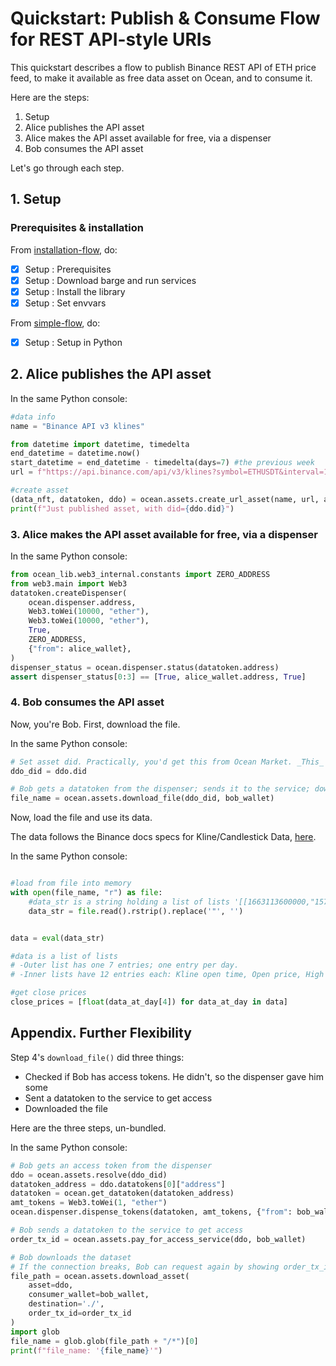 <!--
Copyright 2022 Ocean Protocol Foundation
SPDX-License-Identifier: Apache-2.0
-->

# Quickstart: Publish & Consume Flow for REST API-style URIs

This quickstart describes a flow to publish Binance REST API of ETH price feed, to make it available as free data asset on Ocean, and to consume it.

Here are the steps:

1.  Setup
2.  Alice publishes the API asset
3.  Alice makes the API asset available for free, via a dispenser
4.  Bob consumes the API asset

Let's go through each step.

## 1. Setup

### Prerequisites & installation

From [installation-flow](install.md), do:
- [x] Setup : Prerequisites
- [x] Setup : Download barge and run services
- [x] Setup : Install the library
- [x] Setup : Set envvars

From [simple-flow](data-nfts-and-datatokens-flow.md), do:
- [x] Setup : Setup in Python

## 2. Alice publishes the API asset

In the same Python console:
```python
#data info
name = "Binance API v3 klines"

from datetime import datetime, timedelta
end_datetime = datetime.now()
start_datetime = end_datetime - timedelta(days=7) #the previous week
url = f"https://api.binance.com/api/v3/klines?symbol=ETHUSDT&interval=1d&startTime={int(start_datetime.timestamp())*1000}&endTime={int(end_datetime.timestamp())*1000}"

#create asset
(data_nft, datatoken, ddo) = ocean.assets.create_url_asset(name, url, alice_wallet)
print(f"Just published asset, with did={ddo.did}")
```

### 3. Alice makes the API asset available for free, via a dispenser

In the same Python console:
```python
from ocean_lib.web3_internal.constants import ZERO_ADDRESS
from web3.main import Web3
datatoken.createDispenser(
    ocean.dispenser.address,
    Web3.toWei(10000, "ether"),
    Web3.toWei(10000, "ether"),
    True,
    ZERO_ADDRESS,
    {"from": alice_wallet},
)
dispenser_status = ocean.dispenser.status(datatoken.address)
assert dispenser_status[0:3] == [True, alice_wallet.address, True]
```

### 4. Bob consumes the API asset

Now, you're Bob. First, download the file.

In the same Python console:
```python
# Set asset did. Practically, you'd get this from Ocean Market. _This_ example uses prior info.
ddo_did = ddo.did

# Bob gets a datatoken from the dispenser; sends it to the service; downloads
file_name = ocean.assets.download_file(ddo_did, bob_wallet)
```

Now, load the file and use its data.

The data follows the Binance docs specs for Kline/Candlestick Data, [here](https://binance-docs.github.io/apidocs/spot/en/#kline-candlestick-data).

In the same Python console:
```python

#load from file into memory
with open(file_name, "r") as file:
    #data_str is a string holding a list of lists '[[1663113600000,"1574.40000000", ..]]'
    data_str = file.read().rstrip().replace('"', '')


data = eval(data_str)

#data is a list of lists
# -Outer list has one 7 entries; one entry per day.
# -Inner lists have 12 entries each: Kline open time, Open price, High price, Low price, close Price, Vol, ..

#get close prices
close_prices = [float(data_at_day[4]) for data_at_day in data]
```

## Appendix. Further Flexibility

Step 4's `download_file()` did three things:

- Checked if Bob has access tokens. He didn't, so the dispenser gave him some
- Sent a datatoken to the service to get access
- Downloaded the file

Here are the three steps, un-bundled.

In the same Python console:
```python
# Bob gets an access token from the dispenser
ddo = ocean.assets.resolve(ddo_did)
datatoken_address = ddo.datatokens[0]["address"]
datatoken = ocean.get_datatoken(datatoken_address)
amt_tokens = Web3.toWei(1, "ether")
ocean.dispenser.dispense_tokens(datatoken, amt_tokens, {"from": bob_wallet})

# Bob sends a datatoken to the service to get access
order_tx_id = ocean.assets.pay_for_access_service(ddo, bob_wallet)

# Bob downloads the dataset
# If the connection breaks, Bob can request again by showing order_tx_id.
file_path = ocean.assets.download_asset(
    asset=ddo,
    consumer_wallet=bob_wallet,
    destination='./',
    order_tx_id=order_tx_id
)
import glob
file_name = glob.glob(file_path + "/*")[0]
print(f"file_name: '{file_name}'")
```








